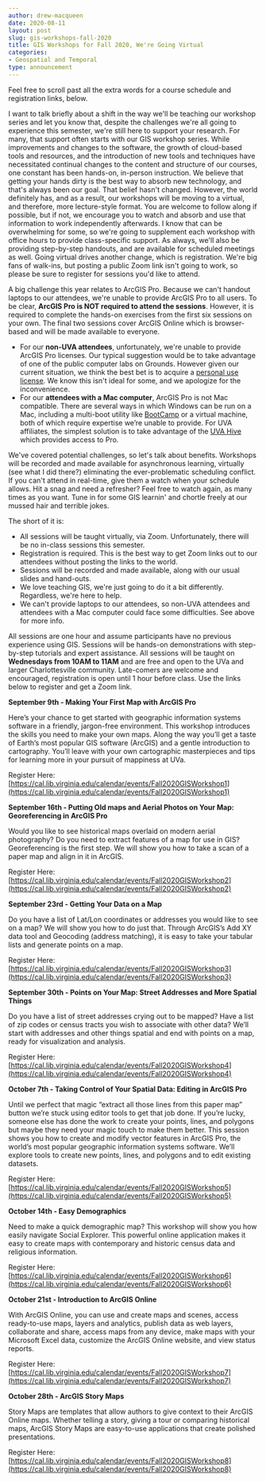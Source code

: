 ```yaml
---
author: drew-macqueen
date: 2020-08-11
layout: post
slug: gis-workshops-fall-2020
title: GIS Workshops for Fall 2020, We're Going Virtual
categories:
- Geospatial and Temporal
type: announcement
---
```


Feel free to scroll past all the extra words for a course schedule and registration links, below. 

I want to talk briefly about a shift in the way we'll be teaching our workshop series and let you know that, despite the challenges we're all going to experience this semester, we're still here to support your research. For many, that support often starts with our GIS workshop series. While improvements and changes to the software, the growth of cloud-based tools and resources, and the introduction of new tools and techniques have necessitated continual changes to the content and structure of our courses, one constant has been hands-on, in-person instruction. We believe that getting your hands dirty is the best way to absorb new technology, and that's always been our goal. That belief hasn't changed. However, the world definitely has, and as a result, our workshops will be moving to a virtual, and therefore, more lecture-style format. You are welcome to follow along if possible, but if not, we encourage you to watch and absorb and use that information to work independently afterwards. I know that can be overwhelming for some, so we're going to supplement each workshop with office hours to provide class-specific support. As always, we'll also be providing step-by-step handouts, and are available for scheduled meetings as well. Going virtual drives another change, which is registration. We're big fans of walk-ins, but posting a public Zoom link isn't going to work, so please be sure to register for sessions you'd like to attend.  

A big challenge this year relates to ArcGIS Pro. Because we can't handout laptops to our attendees, we're unable to provide ArcGIS Pro to all users. To be clear, **ArcGIS Pro is NOT required to attend the sessions**. However, it is required to complete the hands-on exercises from the first six sessions on your own. The final two sessions cover ArcGIS Online which is browser-based and will be made available to everyone. 

- For our **non-UVA attendees**, unfortunately, we're unable to provide ArcGIS Pro licenses. Our typical suggestion would be to take advantage of one of the public computer labs on Grounds. However given our current situation, we think the best bet is to acquire a [personal use license](https://www.esri.com/en-us/arcgis/products/arcgis-for-personal-use/overview). We know this isn't ideal for some, and we apologize for the inconvenience. 
- For our **attendees with a Mac computer**, ArcGIS Pro is not Mac compatible. There are several ways in which Windows can be run on a Mac, including a multi-boot utility like [BootCamp](https://support.apple.com/boot-camp) or a virtual machine, both of which require expertise we’re unable to provide. For UVA affiliates, the simplest solution is to take advantage of the [UVA Hive](https://virginia.service-now.com/its?id=itsweb_kb_article&sys_id=08be752cdb3157404f32fb671d9619bc) which provides access to Pro.

We've covered potential challenges, so let's talk about benefits. Workshops will be recorded and made available for asynchronous learning, virtually (see what I did there?) eliminating the ever-problematic scheduling conflict. If you can't attend in real-time, give them a watch when your schedule allows. Hit a snag and need a refresher? Feel free to watch again, as many times as you want. Tune in for some GIS learnin' and chortle freely at our mussed hair and terrible jokes. 
  
The short of it is:

- All sessions will be taught virtually, via Zoom. Unfortunately, there will be no in-class sessions this semester. 
- Registration is required. This is the best way to get Zoom links out to our attendees without posting the links to the world. 
- Sessions will be recorded and made available, along with our usual slides and hand-outs.
- We love teaching GIS, we're just going to do it a bit differently. Regardless, we're here to help.
- We can't provide laptops to our attendees, so non-UVA attendees and attendees with a Mac computer could face some difficulties. See above for more info. 

All sessions are one hour and assume participants have no previous experience using GIS.  Sessions will be hands-on demonstrations with step-by-step tutorials and expert assistance.  All sessions will be taught on **Wednesdays from 10AM to 11AM** and are free and open to the UVa and larger Charlottesville community. Late-comers are welcome and encouraged, registration is open until 1 hour before class. Use the links below to register and get a Zoom link. 

**September 9th - Making Your First Map with ArcGIS Pro**

Here’s your chance to get started with geographic information systems software in a friendly, jargon-free environment.  This workshop introduces the skills you need to make your own maps.  Along the way you’ll get a taste of Earth’s most popular GIS software (ArcGIS) and a gentle introduction to cartography. You’ll leave with your own cartographic masterpieces and tips for learning more in your pursuit of mappiness at UVa.

Register Here: [https://cal.lib.virginia.edu/calendar/events/Fall2020GISWorkshop1](https://cal.lib.virginia.edu/calendar/events/Fall2020GISWorkshop1)

**September 16th - Putting Old maps and Aerial Photos on Your Map: Georeferencing in ArcGIS Pro**

Would you like to see historical maps overlaid on modern aerial photography?  Do you need to extract features of a map for use in GIS?  Georeferencing is the first step.  We will show you how to take a scan of a paper map and align in it in ArcGIS.

Register Here: [https://cal.lib.virginia.edu/calendar/events/Fall2020GISWorkshop2](https://cal.lib.virginia.edu/calendar/events/Fall2020GISWorkshop2)

**September 23rd - Getting Your Data on a Map**

Do you have a list of Lat/Lon coordinates or addresses you would like to see on a map?  We will show you how to do just that.  Through ArcGIS’s Add XY data tool and Geocoding (address matching), it is easy to take your tabular lists and generate points on a map.

Register Here: [https://cal.lib.virginia.edu/calendar/events/Fall2020GISWorkshop3](https://cal.lib.virginia.edu/calendar/events/Fall2020GISWorkshop3)

**September 30th - Points on Your Map: Street Addresses and More Spatial Things**

Do you have a list of street addresses crying out to be mapped?  Have a list of zip codes or census tracts you wish to associate with other data?  We’ll start with addresses and other things spatial and end with points on a map, ready for visualization and analysis.

Register Here: [https://cal.lib.virginia.edu/calendar/events/Fall2020GISWorkshop4](https://cal.lib.virginia.edu/calendar/events/Fall2020GISWorkshop4)

**October 7th - Taking Control of Your Spatial Data: Editing in ArcGIS Pro**

Until we perfect that magic “extract all those lines from this paper map” button we’re stuck using editor tools to get that job done.  If you’re lucky, someone else has done the work to create your points, lines, and polygons but maybe they need your magic touch to make them better.  This session shows you how to create and modify vector features in ArcGIS Pro, the world’s most popular geographic information systems software.  We’ll explore tools to create new points, lines, and polygons and to edit existing datasets.  

Register Here: [https://cal.lib.virginia.edu/calendar/events/Fall2020GISWorkshop5](https://cal.lib.virginia.edu/calendar/events/Fall2020GISWorkshop5)

**October 14th - Easy Demographics**

Need to make a quick demographic map?  This workshop will show you how easily navigate Social Explorer.  This powerful online application makes it easy to create maps with contemporary and historic census data and religious information.

Register Here: [https://cal.lib.virginia.edu/calendar/events/Fall2020GISWorkshop6](https://cal.lib.virginia.edu/calendar/events/Fall2020GISWorkshop6)

**October 21st - Introduction to ArcGIS Online**

With ArcGIS Online, you can use and create maps and scenes, access ready-to-use maps, layers and analytics, publish data as web layers, collaborate and share, access maps from any device, make maps with your Microsoft Excel data, customize the ArcGIS Online website, and view status reports.

Register Here: [https://cal.lib.virginia.edu/calendar/events/Fall2020GISWorkshop7](https://cal.lib.virginia.edu/calendar/events/Fall2020GISWorkshop7)

**October 28th - ArcGIS Story Maps**

Story Maps are templates that allow authors to give context to their ArcGIS Online maps.  Whether telling a story, giving a tour or comparing historical maps, ArcGIS Story Maps are easy-to-use applications that create polished presentations.

Register Here: [https://cal.lib.virginia.edu/calendar/events/Fall2020GISWorkshop8](https://cal.lib.virginia.edu/calendar/events/Fall2020GISWorkshop8)
